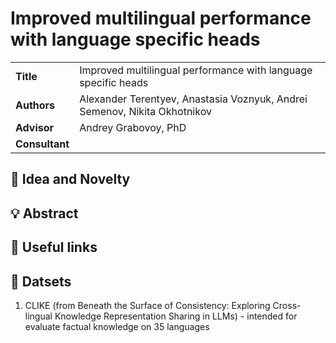 # Improved multilingual performance with language specific heads

<table>
    <tr>
        <td align="left"> <b> Title </b> </td>
        <td> Improved multilingual performance with language specific heads </td>
    </tr>
    <tr>
        <td align="left"> <b> Authors </b> </td>
        <td> Alexander Terentyev, Anastasia Voznyuk, Andrei Semenov, Nikita Okhotnikov </td>
    </tr>
    <tr>
        <td align="left"> <b> Advisor </b> </td>
        <td> Andrey Grabovoy, PhD </td>
    </tr>
    <tr>
        <td align="left"> <b> Consultant </b> </td>
        <td> </td>
    </tr>
</table>

## 🔎 Idea and Novelty

## 💡 Abstract

## 🔗 Useful links

## 📜 Datsets

1. CLIKE (from Beneath the Surface of Consistency: Exploring Cross-lingual Knowledge Representation Sharing in LLMs) - intended for evaluate factual knowledge on 35 languages


